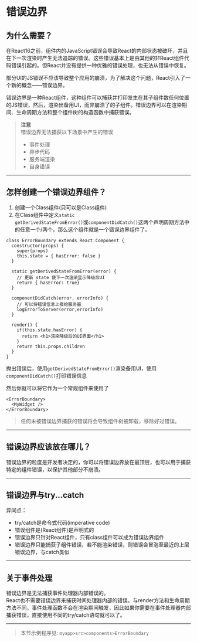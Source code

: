 # 错误边界
## 为什么需要？
在React16之前，组件内的JavaScript错误会导致React的内部状态被破坏，并且在下一次渲染时产生无法追踪的错误。这些错误基本上是由其他的非React组件代码错误引起的。但React并没有提供一种优雅的错误处理，也无法从错误中恢复。  

部分UI的JS错误不应该导致整个应用的崩溃，为了解决这个问题，React引入了一个新的概念——错误边界。  

错误边界是一种React组件，这种组件可以捕获并打印发生在其子组件数任何位置的JS错误，然后，渲染出备用UI，而非崩溃了的子组件。错误边界可以在渲染期间、生命周期方法和整个组件树的构造函数中捕获错误。  
> **注意**  
> 错误边界无法捕获以下场景中产生的错误  
> - 事件处理
> - 异步代码
> - 服务端渲染
> - 自身错误
***
## 怎样创建一个错误边界组件？
1. 创建一个Class组件(只可以是Class组件)
2. 在Class组件中定义<code>static getDerivedStateFromError()</code>或<code>componentDidCatch()</code>这两个声明周期方法中的任意一个/两个，那么这个组件就是一个错误边界组件了。

````JSX
class ErrorBoundary extends React.Component {
  constructor(props) {
    super(props)
    this.state = { hasError: false }
  }

  static getDerivedStateFromError(error) {
    // 更新 state 使下一次渲染显示降级后UI
    return { hasError: true}
  }

  componentDidCatch(error, errorInfo) {
    // 可以将错误信息上报给服务器
    logErrorToServer(error,errorInfo)
  }

  render() {
    if(this.state.hasError) {
      return <h1>渲染降级后的UI界面</h1>
    }
    return this.props.children
  }
}
````
抛出错误后，使用<code>getDerivedStateFromError()</code>渲染备用UI，使用<code>componentDidCatch()</code>打印错误信息  

然后你就可以将它作为一个常规组件来使用了
````JSX
<ErrorBoundary>
  <MyWidget />
</ErrorBoundary>
````
> 任何未被错误边界捕获的错误将会导致组件树被卸载，移除好过错误。
***
## 错误边界应该放在哪儿？
错误边界的粒度是开发者决定的，你可以将错误边界放在最顶层，也可以用于捕获特定的组件错误，以保护其他部分不崩溃。
***
## 错误边界与try...catch
异同点：  
- try/catch是命令式代码(imperative code)
- 错误组件是(React组件)是声明式的
- 错误边界只针对React组件，只有class组件可以成为错误边界组件
- 错误边界只能捕获子组件错误，若不能渲染错误，则错误会冒泡至最近的上层错误边界，与catch类似

***
## 关于事件处理
错误边界是无法捕获事件处理器内部错误的。   
React也不需要错误边界来捕获时间处理器内部的错误。与render方法和生命周期方法不同，事件处理函数不会在渲染期间触发，因此如果你需要在事件处理器内部捕获错误，直接使用不同的try/catch语句就可以了。
***
> 本节示例程序见: <code>myapp>src>components>ErrorBoundary</code>